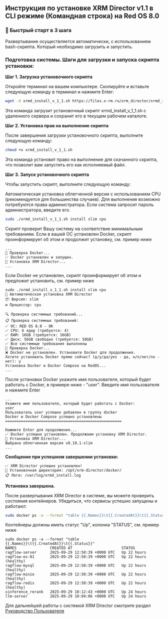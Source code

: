 ## Инструкция по установке XRM Director v1.1 в CLI режиме (Командная строка) на Red OS 8.0

### 🚀 Быстрый старт в 3 шага

Развертывание осуществляется автоматически, с использованием bash-скрипта. Который необходимо загрузить и запустить.

### Подготовка системы. Шаги для загрузки и запуска скрипта установки:

**Шаг 1. Загрузка установочного скрипта**

Откройте терминал на вашем компьютере.
Скопируйте и вставьте следующую команду в терминал и нажмите Enter:
```bash
wget -O xrmd_install_v_1_1.sh https://files.x-rm.ru/xrm_director/xrmd_install_v_1_1.sh
```
Эта команда загрузит установочный скрипт xrmd_install_v_1_1.sh с удаленного сервера и сохранит его в текущем рабочем каталоге.

**Шаг 2. Установка прав на выполнение скрипта**

После завершения загрузки установочного скрипта, выполните следующую команду:
```bash
chmod +x xrmd_install_v_1_1.sh
```
Эта команда установит право на выполнение для скачанного скрипта, что позволит вам запустить его как исполняемый файл.

**Шаг 3. Запуск установочного скрипта**

Чтобы запустить скрипт, выполните следующую команду:

Автоматическая установка облегченной версии с использованием CPU (рекомендуется для большинства случаев). Для выполнения возможно потребуются права администратора. Если система запросит пароль администратора, введите его.

```bash
sudo ./xrmd_install_v_1_1.sh install slim cpu
```

Скрипт проверит Вашу систему на соответствие минимальным требованиям.
Если в вашей ОС установлен Docker, скрипт проинформирует об этом и продолжит установку, см. пример ниже
```
...
🐳 Проверка Docker...
✅ Docker установлен и запущен.
🎯 Установка XRM Director...
...
```

Если Docker не установлен, скрипт проинформирует об этом и предложит установить, см. пример ниже
```
sudo ./xrmd_install_v_1_1.sh install slim cpu
🚀 Автоматическая установка XRM Director
📦 Версия: slim
⚙️ Процессор: cpu

🔍 Проверка системных требований...
📋 Проверка системных требований:
✅ ОС: RED OS 8.0 - OK
✅ CPU: 6 ядер (требуется: 4)
✅ RAM: 16GB (требуется: 16GB)
✅ Диск: 56GB свободно (требуется: 50GB)
✅ Все системные требования выполнены
🐳 Проверка Docker...
❌ Docker не установлен. Установите Docker для продолжения.
Хотите установить Docker прямо сейчас? (д/y/да/yes - да, н/n/нет/no - нет): y
Установка Docker и Docker Compose на RedOS...
...
```

После установки Docker укажите имя пользователя, который будет работать с Docker, в примере ниже - "user".
Введите имя пользователя и нажмите Enter

```
...
Укажите имя пользователя, который будет работать с Docker:
user
Пользователь user успешно добавлен в группу docker
Docker и Docker Compose успешно установлены
====================================================

Нажмите Enter для продолжения...
✅ Docker успешно установлен. Продолжаем установку XRM Director.
🎯 Установка XRM Director...
Выбрана облегченная версия v0.19.1-slim
...
```

**Сообщение при успешном завершении установки:**
```
✅ XRM Director успешно установлен!
📁 Установочная директория: /opt/xrm-director/docker/
📋 Логи: /var/log/xrmd_install.log
```
**Установка завершена.**

После развертывания XRM Director в системе, вы можете проверить состояния контейнеров. Убедиться, что сервисы успешно запущены и работают.

```bash
sudo docker ps -a --format "table {{.Names}}\t{{.CreatedAt}}\t{{.Status}}"
```

Контейнеры должны иметь статус "Up", колонка "STATUS", см. пример ниже

```
sudo docker ps -a --format "table {{.Names}}\t{{.CreatedAt}}\t{{.Status}}"
NAMES               CREATED AT                      STATUS
ragflow-server      2025-09-29 12:50:39 +0000 UTC   Up 22 hours
ragflow-es-01       2025-09-29 12:50:39 +0000 UTC   Up 22 hours (healthy)
ragflow-mysql       2025-09-29 12:50:39 +0000 UTC   Up 22 hours (healthy)
ragflow-minio       2025-09-29 12:50:39 +0000 UTC   Up 22 hours (healthy)
ragflow-redis       2025-09-29 12:50:39 +0000 UTC   Up 22 hours (healthy)
xinference_rerank   2025-09-29 10:12:43 +0000 UTC   Up 24 hours
llm-server          2025-09-29 10:04:06 +0000 UTC   Up 24 hours
```

Для дальнейшей работы с системой XRM Director смотрите раздел [Руководство Пользователя](https://kb.xsystech.ru/user_guide.html)
